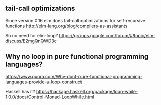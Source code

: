 ## tail-call optimizations

Since version 0.16 elm does tail-call optimizations for self-recursive functions http://elm-lang.org/blog/compilers-as-assistants

So no need for elm-loop? https://groups.google.com/forum/#!topic/elm-discuss/E2mgQnQWD3c

## Why no loop in pure functional programming languages?

https://www.quora.com/Why-dont-pure-functional-programming-languages-provide-a-loop-construct

Haskell has it? https://hackage.haskell.org/package/loop-while-1.0.0/docs/Control-Monad-LoopWhile.html
